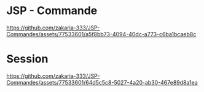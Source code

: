 # JSP - Commande


https://github.com/zakaria-333/JSP-Commandes/assets/77533601/a5f8bb73-4094-40dc-a773-c6ba1bcaeb8c


# Session


https://github.com/zakaria-333/JSP-Commandes/assets/77533601/64d5c5c8-5027-4a20-ab30-467e89d8a1ea




